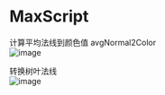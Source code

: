 # MaxScript
计算平均法线到颜色值  avgNormal2Color <br>
![image](https://github.com/whisperlin/TA/blob/master/maxscript/pic/avgNormal2Color.png)<br>

转换树叶法线 <br>
![image](https://github.com/whisperlin/TA/blob/master/maxscript/pic/changeNormal.png)<br>

 
